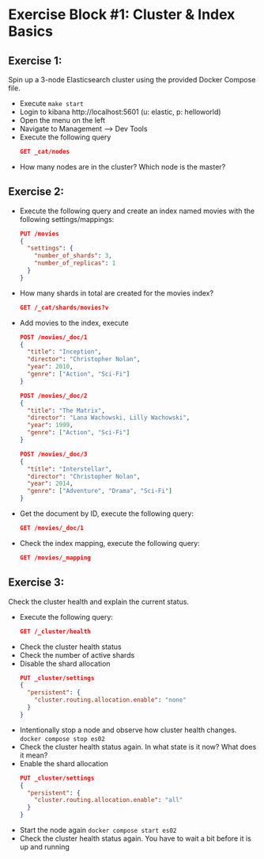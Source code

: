# Exercise Block #1: Cluster & Index Basics

## Exercise 1:
Spin up a 3-node Elasticsearch cluster using the provided Docker Compose file.

- Execute `make start`
- Login to kibana http://localhost:5601 (u: elastic, p: helloworld)
- Open the menu on the left
- Navigate to Management –> Dev Tools
- Execute the following query
  ``` json
  GET _cat/nodes
  ```
- How many nodes are in the cluster? Which node is the master?


## Exercise 2:
- Execute the following query and create an index named movies with the following settings/mappings:
  ``` json
  PUT /movies
  {
    "settings": {
      "number_of_shards": 3,
      "number_of_replicas": 1
    }
  }
  ```
- How many shards in total are created for the movies index?
  ```json
  GET /_cat/shards/movies?v
  ```
- Add movies to the index, execute
  ``` json
  POST /movies/_doc/1
  {
    "title": "Inception",
    "director": "Christopher Nolan",
    "year": 2010,
    "genre": ["Action", "Sci-Fi"]
  }
  ```
  
  ``` json
  POST /movies/_doc/2
  {
    "title": "The Matrix",
    "director": "Lana Wachowski, Lilly Wachowski",
    "year": 1999,
    "genre": ["Action", "Sci-Fi"]
  }
  ```
  
  ``` json
  POST /movies/_doc/3
  {
    "title": "Interstellar",
    "director": "Christopher Nolan",
    "year": 2014,
    "genre": ["Adventure", "Drama", "Sci-Fi"]
  }
  ```
- Get the document by ID, execute the following query:
  ```json
  GET /movies/_doc/1
  ```
- Check the index mapping, execute the following query:
  ```json
  GET /movies/_mapping
  ```

## Exercise 3:
Check the cluster health and explain the current status.

- Execute the following query:
  ```json
  GET /_cluster/health
  ```
- Check the cluster health status
- Check the number of active shards 
- Disable the shard allocation
  ```json
  PUT _cluster/settings
  {
    "persistent": {
      "cluster.routing.allocation.enable": "none"
    }
  }
  ```
- Intentionally stop a node and observe how cluster health changes.
  `docker compose stop es02`
- Check the cluster health status again. In what state is it now? What does it mean?
- Enable the shard allocation
  ```json
  PUT _cluster/settings
  {
    "persistent": {
      "cluster.routing.allocation.enable": "all"
    }
  }
  ```
- Start the node again
  `docker compose start es02`
- Check the cluster health status again. You have to wait a bit before it is up and running
